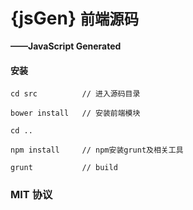 {jsGen} <small>前端源码</small>
=======
**——JavaScript Generated**

#### 安装

    cd src          // 进入源码目录

    bower install   // 安装前端模块

    cd ..

    npm install     // npm安装grunt及相关工具

    grunt           // build


### MIT 协议
